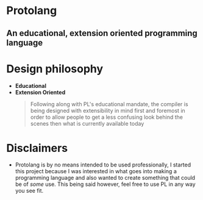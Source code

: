 # Protolang
## An educational, extension oriented programming language

# Design philosophy
- **Educational**
- **Extension Oriented**
  > Following along with PL's educational mandate, the compiler is being designed with extensibility in mind first and foremost in order to allow people to get a less confusing look behind the scenes then what is currently available today 
 
 # Disclaimers 
 - Protolang is by no means intended to be used professionally, I started this project because I was interested in what goes into making a programming language and also wanted to create something that could be of *some* use. This being said however, feel free to use PL in any way you see fit. 
